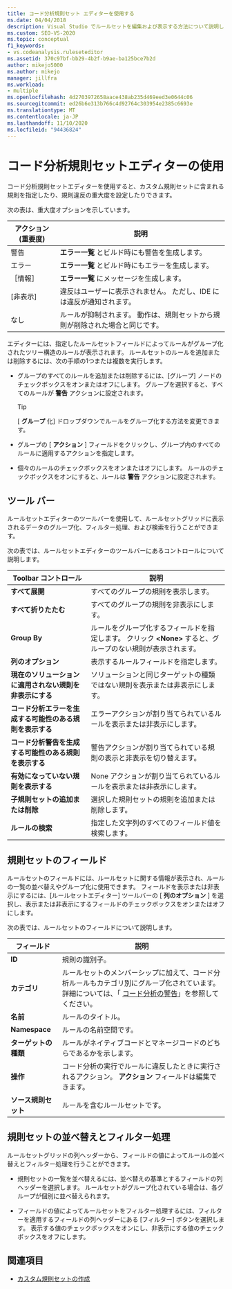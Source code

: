 ```yaml
---
title: コード分析規則セット エディターを使用する
ms.date: 04/04/2018
description: Visual Studio でルールセットを編集および表示する方法について説明します。 規則の重要度を設定する方法、カスタムセットの規則を指定する方法、および規則セットグリッド内のデータを調整する方法について説明します。
ms.custom: SEO-VS-2020
ms.topic: conceptual
f1_keywords:
- vs.codeanalysis.ruleseteditor
ms.assetid: 370c97bf-bb29-4b2f-b9ae-ba125bce7b2d
author: mikejo5000
ms.author: mikejo
manager: jillfra
ms.workload:
- multiple
ms.openlocfilehash: 4d2703972658aace438ab235d469eed3e0644c06
ms.sourcegitcommit: ed26b6e313b766c4d92764c303954e2385c6693e
ms.translationtype: MT
ms.contentlocale: ja-JP
ms.lasthandoff: 11/10/2020
ms.locfileid: "94436824"
---
```

# <a name="use-the-code-analysis-rule-set-editor"></a>コード分析規則セットエディターの使用

コード分析規則セットエディターを使用すると、カスタム規則セットに含まれる規則を指定したり、規則違反の重大度を設定したりできます。

次の表は、重大度オプションを示しています。

|アクション (重要度)|説明|
|-|-|
|警告|**エラー一覧** とビルド時にも警告を生成します。|
|エラー|**エラー一覧** とビルド時にもエラーを生成します。|
|［情報］|**エラー一覧** にメッセージを生成します。|
|[非表示]|違反はユーザーに表示されません。 ただし、IDE には違反が通知されます。|
|なし|ルールが抑制されます。 動作は、規則セットから規則が削除された場合と同じです。|

エディターには、指定したルールセットフィールドによってルールがグループ化されたツリー構造のルールが表示されます。 ルールセットのルールを追加または削除するには、次の手順の1つまたは複数を実行します。

- グループのすべてのルールを追加または削除するには、[グループ] ノードのチェックボックスをオンまたはオフにします。 グループを選択すると、すべてのルールが **警告** アクションに設定されます。

   > [!TIP]
   > [ **グループ** 化] ドロップダウンでルールをグループ化する方法を変更できます。

- グループの [ **アクション** ] フィールドをクリックし、グループ内のすべてのルールに適用するアクションを指定します。

- 個々のルールのチェックボックスをオンまたはオフにします。 ルールのチェックボックスをオンにすると、ルールは **警告** アクションに設定されます。

## <a name="toolbar"></a>ツール バー

ルールセットエディターのツールバーを使用して、ルールセットグリッドに表示されるデータのグループ化、フィルター処理、および検索を行うことができます。

次の表では、ルールセットエディターのツールバーにあるコントロールについて説明します。

|Toolbar コントロール|説明|
|---------------------|-----------------|
|**すべて展開**|すべてのグループの規則を表示します。|
|**すべて折りたたむ**|すべてのグループの規則を非表示にします。|
|**Group By**|ルールをグループ化するフィールドを指定します。 クリック **\<None>** すると、グループのない規則が表示されます。|
|**列のオプション**|表示するルールフィールドを指定します。|
|**現在のソリューションに適用されない規則を非表示にする**|ソリューションと同じターゲットの種類ではない規則を表示または非表示にします。|
|**コード分析エラーを生成する可能性のある規則を表示する**|エラーアクションが割り当てられているルールを表示または非表示にします。|
|**コード分析警告を生成する可能性のある規則を表示する**|警告アクションが割り当てられている規則の表示と非表示を切り替えます。|
|**有効になっていない規則を表示する**|None アクションが割り当てられているルールを表示または非表示にします。|
|**子規則セットの追加または削除**|選択した規則セットの規則を追加または削除します。|
|**ルールの検索**|指定した文字列のすべてのフィールド値を検索します。|

## <a name="rule-set-fields"></a>規則セットのフィールド

ルールセットのフィールドには、ルールセットに関する情報が表示され、ルールの一覧の並べ替えやグループ化に使用できます。 フィールドを表示または非表示にするには、[ルールセットエディター] ツールバーの [ **列のオプション** ] を選択し、表示または非表示にするフィールドのチェックボックスをオンまたはオフにします。

次の表では、ルールセットのフィールドについて説明します。

|フィールド|説明|
|-----------|-----------------|
|**ID**|規則の識別子。|
|**カテゴリ**|ルールセットのメンバーシップに加えて、コード分析ルールもカテゴリ別にグループ化されています。 詳細については、「 [コード分析の警告](/dotnet/fundamentals/code-analysis/quality-rules/index)」を参照してください。|
|**名前**|ルールのタイトル。|
|**Namespace**|ルールの名前空間です。|
|**ターゲットの種類**|ルールがネイティブコードとマネージコードのどちらであるかを示します。|
|**操作**|コード分析の実行でルールに違反したときに実行されるアクション。 **アクション** フィールドは編集できます。|
|**ソース規則セット**|ルールを含むルールセットです。|

## <a name="sort-and-filter-rule-sets"></a>規則セットの並べ替えとフィルター処理

ルールセットグリッドの列ヘッダーから、フィールドの値によってルールの並べ替えとフィルター処理を行うことができます。

- 規則セットの一覧を並べ替えるには、並べ替えの基準とするフィールドの列ヘッダーを選択します。 ルールセットがグループ化されている場合は、各グループが個別に並べ替えられます。

- フィールドの値によってルールセットをフィルター処理するには、フィルターを適用するフィールドの列ヘッダーにある [フィルター] ボタンを選択します。 表示する値のチェックボックスをオンにし、非表示にする値のチェックボックスをオフにします。

## <a name="see-also"></a>関連項目

- [カスタム規則セットの作成](../code-quality/how-to-create-a-custom-rule-set.md)
